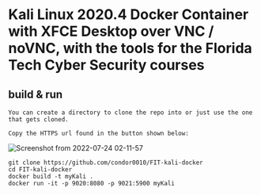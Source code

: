 # Kali Linux 2020.4 Docker Container with XFCE Desktop over VNC / noVNC, with the tools for the Florida Tech Cyber Security courses

## build & run

```
You can create a directory to clone the repo into or just use the one that gets cloned.

Copy the HTTPS url found in the button shown below:
```
![Screenshot from 2022-07-24 02-11-57](https://user-images.githubusercontent.com/54566880/180634911-c30016db-b0ad-4f1f-9b0a-94bae55c28c5.png)
```
git clone https://github.com/condor0010/FIT-kali-docker
cd FIT-kali-docker
docker build -t myKali .
docker run -it -p 9020:8080 -p 9021:5900 myKali
```
